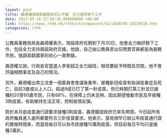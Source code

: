 ```yaml
---
layout: post
title: 聶德權強調貢獻國家初心不變　全力做好餘下工作
date: 2022-05-16 13:50:38.000000000 +08:00
link: https://news.rthk.hk/rthk/ch/component/k2/1648745-20220516.htm
categories: rthk
---
```


公務員事務局局長聶德權表示，現屆政府任期到下月30日，他會全力做好餘下工作，包括全力支持兩屆政府交接。他說，自己由公務員至出任問責官員都是為服務市民，強調貢獻國家的初心一直無變。

聶德權又說，行政長官當選人李家超正全力組班，相信要給予時間及空間，他不會評論相關事宜及自己的情況。

另外，聶德權出席立法會一個委員會會議後重申，接種新冠疫苗有助減低重症及死亡，目前3歲或以上人口，超過9成已打了第一針疫苗，但已夠期打第三針並已接種的20至60歲市民，只有68%，在保障上仍未足夠，因此期望推動市民及早接種3劑疫苗，有助維持生活正常，控制疫情反彈。

對於本月底疫苗通行證要求接種3劑疫苗，聶德權說政府已率先帶頭，今日起所有政府僱員進入處所都要符合三針疫苗要求。他表示，當局很早已經公布疫苗通行證的實施時間表，而當局每日可以為市民接種10萬劑疫苗，但目前每日平均只是接種3萬針。
